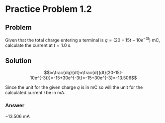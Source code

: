 # Practice Problem 1.2

## Problem

Given that the total charge entering a terminal is $q=(20-15t-10e^{-3t})$ mC, calculate the current at $t=1.0$ s.

## Solution

$$i=\frac{dq}{dt}=\frac{d}{dt}(20-15t-10e^{-3t})=-15+30e^{-3t}=-15+30e^{-3}=-13.506$$

Since the unit for the given charge $q$ is in mC so will the unit for the calculated current $i$ be in mA.

### Answer

$-13.506$ mA
